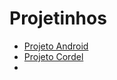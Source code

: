 <h1>Projetinhos</h1>

<ul> 
 <li><a href="https://houllp.github.io/HTML-CSS/Projetos/Curso em Vídeo/Projeto 1/">Projeto Android</a></li>
 <li><a href="https://houllp.github.io/HTML-CSS/Projetos/Curso em Vídeo/Projeto 2/">Projeto Cordel</a></li>
 <li><a href="https://github.com/Houllp/Mini-projetos//Javascript/Flappy bird/flappy.html"</a></li>
</ul>

